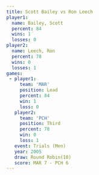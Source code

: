 ```yaml
---
title: Scott Bailey vs Ron Leech
player1:             
  name: Bailey, Scott
  percent: 84        
  wins: 1            
  losses: 0          
player2:             
  name: Leech, Ron   
  percent: 78        
  wins: 0            
  losses: 1          
games:
 - player1:        
     team: 'MAR'   
     position: Lead
     percent: 84   
     win: 1        
     loss: 0       
   player2:         
     team: 'PCH'    
     position: Third
     percent: 78    
     win: 0         
     loss: 1        
   event: Trials (Men)  
   year: 2005           
   draw: Round Robin(10)
   score: MAR 7 - PCH 6 
---
```

